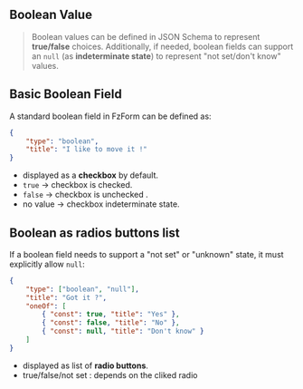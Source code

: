 ## Boolean Value
> Boolean values can be defined in JSON Schema to represent **true/false** choices. 
> Additionally, if needed, boolean fields can support an `null` (as **indeterminate state**) 
> to represent "not set/don't know" values.

## Basic Boolean Field
A standard boolean field in FzForm can be defined as:

```json
{
    "type": "boolean",
    "title": "I like to move it !"
}
```

- displayed as a **checkbox** by default.
- `true` → checkbox is checked.
- `false` → checkbox is unchecked .
- no value → checkbox indeterminate state.


## Boolean as radios buttons list
If a boolean field needs to support a "not set" or "unknown" state, it must explicitly allow `null`:

```json
{
    "type": ["boolean", "null"],
    "title": "Got it ?",
    "oneOf": [
        { "const": true, "title": "Yes" },
        { "const": false, "title": "No" },
        { "const": null, "title": "Don't know" }
    ]
}
```
- displayed as list of **radio buttons**.
- true/false/not set : depends on the cliked radio 


